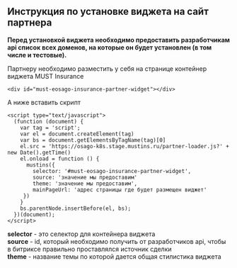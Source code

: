 ## Инструкция по установке виджета на сайт партнера

**Перед установкой виджета необходимо предоставить разработчикам api список всех доменов, на которые он будет установлен (в том числе и тестовые).**

Партнеру необходимо разместить у себя на странице контейнер виджета MUST Insurance

```
<div id="must-eosago-insurance-partner-widget"></div>
```

А ниже вставить скрипт

```
<script type="text/javascript">
  (function (document) {
    var tag = 'script';
    var el = document.createElement(tag)
    var bs = document.getElementsByTagName(tag)[0]
    el.src = 'https://osago-k8s.stage.mustins.ru/partner-loader.js?' + new Date().getTime()
    el.onload = function () {
      mustins({
        selector: '#must-eosago-insurance-partner-widget',
        source: 'значение мы предоставим'
        theme: 'значение мы предоставим',
        mainPageUrl: 'адрес страницы где будет размещен виджет'
     })
    }
    bs.parentNode.insertBefore(el, bs);
  })(document);
</script>
```

**selector** - это селектор для контейнера виджета<br />
**source** - id, который необходимо получить от разработчиков api, чтобы в битриксе правильно проставлялся источник сделки<br />
**theme** - название темы по которой дается общая стилистика виджета<br />

